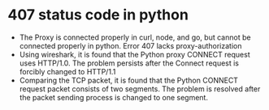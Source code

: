 # 407 status code in python

- The Proxy is connected properly in curl, node, and go, but cannot be connected properly in python. Error 407 lacks proxy-authorization
- Using wireshark, it is found that the Python proxy CONNECT request uses HTTP/1.0. The problem persists after the Connect request is forcibly changed to HTTP/1.1
- Comparing the TCP packet, it is found that the Python CONNECT request packet consists of two segments. The problem is resolved after the packet sending process is changed to one segment.